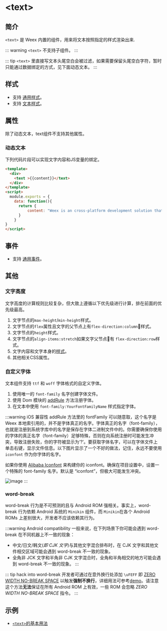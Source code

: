 # &lt;text&gt;

## 简介

`<text>` 是 Weex 内置的组件，用来将文本按照指定的样式渲染出来.

::: warning
`<text>` 不支持子组件。
:::

::: tip
`<text>` 里直接写文本头尾空白会被过滤，如果需要保留头尾空白字符，暂时只能通过数据绑定的方式，见下面动态文本。
:::



## 样式
* 支持 [通用样式](../styles/common-styles.html)。
* 支持 [文本样式](../styles/text-styles.html)。

## 属性
除了动态文本，text组件不支持其他属性。

### 动态文本
下列代码片段可以实现文字内容和JS变量的绑定。

```html
<template>
  <div>
    <text >{{content}}</text>
  </div>
</template>
<script>
  module.exports = {
    data: function(){
      return {
          content: "Weex is an cross-platform development solution that builds high-performance, scalable native applications with a Web development experience. Vue is a lightweight and powerful progressive front-end framework."
      }
    }
}
</script>
```

## 事件
* 支持 [通用事件](../events/common-events.html)。

## 其他
### 文字高度
文字高度的计算规则比较复杂，但大致上遵循以下优先级进行计算，排在前面的优先级最高。
1. 文字节点的`max-height`/`min-height`样式。
2. 文字节点的`flex`属性且文字的父节点上有`flex-direction:column`样式。
3. 文字节点的`height`样式。
4. 文字节点的`align-items:stretch`如果文字父节点有 `flex-direction:row`样式。
5. 文字内容和文字本身的[样式](../styles/text-styles.html)。
6. 其他相关CSS属性。

### 自定义字体 <Badge text="v0.12+" type="warning"/>

文本组件支持 `ttf` 和 `woff` 字体格式的自定义字体。
1. 使用唯一的 `font-family` 名字创建字体文件。
2. 使用 Dom 模块的 [addRule](../modules/dom.html#addrule-type-contentobject) 方法注册字体。
3. 在文本中使用 `font-family:YourFontFamilyName` 样式指定字体。

:::warning iOS 兼容性
addRule 方法里的 fontFamily 可以随意取，这个名字是 Weex 本地索引用的，并不是字体真正的名字。字体真正的名字（font-family），也就是注册到系统字库中的名字是保存在字体二进制文件中的。你需要确保你使用的字体的真正名字（font-family）足够特殊，否则在向系统注册时可能发生冲突，导致注册失败，你的字符被显示为‘?’。要获取字体名字，可以在字体文件上单击右键，显示文件信息。以下图片显示了一个不好的做法，记住，永远不要使用 `iconfont` 作为你字体的名字。

如果你使用 [Alibaba Iconfont](http://www.iconfont.cn/) 来构建你的 iconfont。确保在项目设置中，设置一个特殊的 font-family 名字。默认是 “iconfont”，但极大可能发生冲突。

![image](../images/CustomFontface_badcase.png)
:::

### word-break
word-break 行为是不可预测的且与 Android ROM 强相关。事实上，word-break 行为依赖 Android 系统的 `Minikin` 组件，而 `Minikin`在各个 Android ROMs 上差别很大，开发者不应该依赖其行为。

:::warning Android compatibility
一般来说，在下列场景下你可能会遇到 word-break 在不同机器上不一致的现象：
* 中文/日文/韩文(*即 CJK 文字*)与其他文字混合排布时，在 CJK 文字和其他文件相交区域可能会遇到 word-break 不一致的现象。
* 全角非 JCK 文字和半角非 CJK 文字混合时，全角和半角相交的地方可能会遇到 word-break 不一致的现象。
:::

::: tip hack into word-break
开发者可通过在意外换行处添加 `\uFEFF` 即 [ZERO WIDTH NO-BREAK SPACE](http://jkorpela.fi/chars/spaces.html) 以触发**强制不换行**，详细用法可参考[demo](http://dotwe.org/vue/88a4b46f0dc1d1f6d82c506f490029ce)。请注意这个方法**无法**保证在所有 Android ROM 上有效，一些 ROM 会忽略 *ZERO WIDTH NO-BREAK SPACE* 指令。
:::

## 示例
* [`<text>`的基本用法](http://dotwe.org/vue/7d2bf6e112ea26984fd5930663f092e0)
  